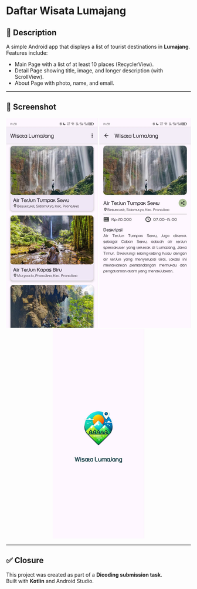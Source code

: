 # Daftar Wisata Lumajang

## 📖 Description
A simple Android app that displays a list of tourist destinations in **Lumajang**.  
Features include:
- Main Page with a list of at least 10 places (RecyclerView).
- Detail Page showing title, image, and longer description (with ScrollView).
- About Page with photo, name, and email.

---

## 📸 Screenshot
<p align="center">
  <img src="assets/main_page.jpg" width="250" />
  <img src="assets/detail_page.jpg" width="250" />
  <img src="assets/SplashScreen.jpg" width="250" />
</p>

---

## ✅ Closure
This project was created as part of a **Dicoding submission task**.  
Built with **Kotlin** and Android Studio.  
